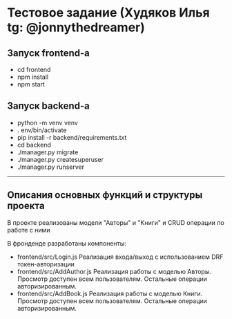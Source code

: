 # Тестовое задание (Худяков Илья tg: @jonnythedreamer)


## Запуск frontend-а
- cd frontend
- npm install
- npm start

## Запуск backend-а

- python -m venv venv
- . env/bin/activate
- pip install -r backend/requirements.txt
- cd backend
- ./manager.py migrate
- ./manager.py createsuperuser
- ./manager.py runserver

---

## Описания основных функций и структуры проекта

В проекте реализованы модели "Авторы" и "Книги" и CRUD операции по работе с ними

В фронденде разработаны компоненты:
- frontend/src/Login.js Реализация входа/выход с использованием DRF токен-авторизации
- frontend/src/AddAuthor.js Реализация работы с моделью Авторы. Просмотр доступен всем пользователям. Остальные операции авторизированным. 
- frontend/src/AddBook.js Реализация работы с моделью Книги. Просмотр доступен всем пользователям. Остальные операции авторизированным.
